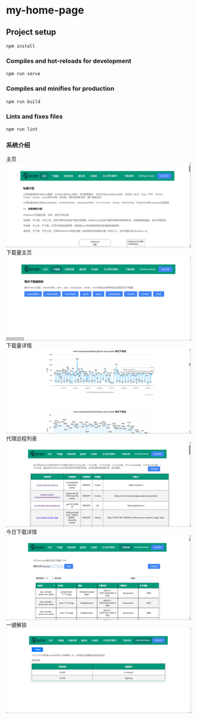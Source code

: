 # my-home-page

## Project setup
```
npm install
```

### Compiles and hot-reloads for development
```
npm run serve
```

### Compiles and minifies for production
```
npm run build
```

### Lints and fixes files
```
npm run lint
```

### 系统介绍
主页
![主页](src/static/%E4%B8%BB%E9%A1%B5.png)
下载量主页
![下载量主页](src/static/%E4%B8%8B%E8%BD%BD%E9%87%8F%E4%B8%BB%E9%A1%B5.png)
下载量详情
![Alt text](src/static/%E4%B8%8B%E8%BD%BD%E9%87%8F%E8%AF%A6%E6%83%85.png)
代理远程列表
![Alt text](src/static/%E8%BF%9C%E7%A8%8B%E5%AE%9E%E9%99%85%E4%BB%A3%E7%90%86%E5%88%97%E8%A1%A8.png)
今日下载详情
![Alt text](src/static/%E4%BB%8A%E6%97%A5%E4%B8%8B%E8%BD%BD%E8%AF%A6%E6%83%85.png)
一键解锁
![Alt text](src/static/%E4%B8%80%E9%94%AE%E8%A7%A3%E9%94%81%E5%85%A8%E9%87%8F%E8%A2%AB%E9%94%81%E7%94%A8%E6%88%B7.png)
